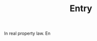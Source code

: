 ---
title: Entry
letter: E
permalink: "/definitions/bld-entry.html"
body: 1. In real property law. En
published_at: '2018-07-07'
source: Black's Law Dictionary 2nd Ed (1910)
layout: post
---